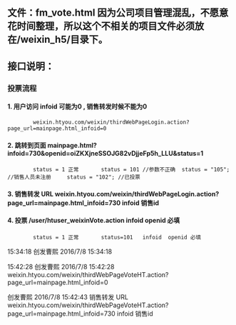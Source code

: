 ## 文件：fm_vote.html 因为公司项目管理混乱，不愿意花时间整理，所以这个不相关的项目文件必须放在/weixin_h5/目录下。

## 接口说明：

### 投票流程
  #### 1. 用户访问   infoid 可能为0 , 销售转发时候不能为0
  			weixin.htyou.com/weixin/thirdWebPageLogin.action?page_url=mainpage.html_infoid=0
  #### 2. 跳转到页面 mainpage.html?infoid=730&openid=oiZKXjneSSOJG82vDjjeFp5h_LLU&status=1
  			status = 1 正常    	status = 101 //参数不正确  status = "105"; //销售人员未注册   	status = "102"; //已投票
  #### 3. 销售转发 	URL			weixin.htyou.com/weixin/thirdWebPageLogin.action?page_url=mainpage.html_infoid=730    infoid 销售id

  #### 4. 投票 /user/htuser_weixinVote.action      infoid  openid 必填
  			status = 1 正常       status=101   infoid  openid 必填



15:34:18
创发曹熙 2016/7/8 15:34:18

15:42:28
创发曹熙 2016/7/8 15:42:28
	weixin.htyou.com/weixin/thirdWebPageVoteHT.action?page_url=mainpage.html_infoid=0

创发曹熙 2016/7/8 15:42:43
销售转发 	URL			weixin.htyou.com/weixin/thirdWebPageVoteHT.action?page_url=mainpage.html_infoid=730    infoid 销售id


